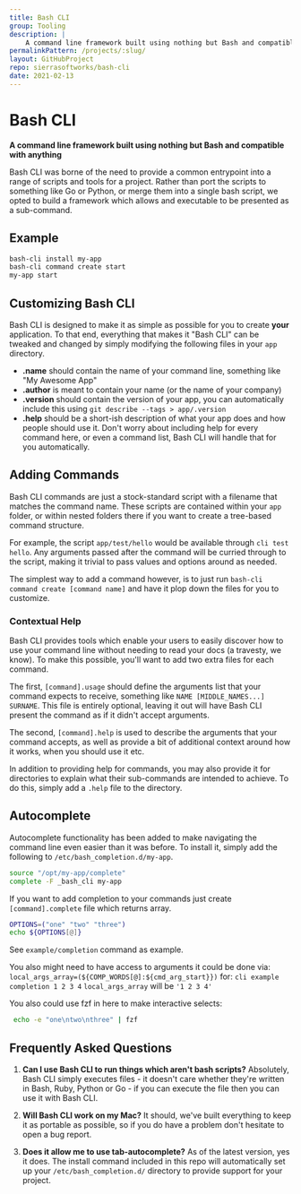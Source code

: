 ```yaml
---
title: Bash CLI
group: Tooling
description: |
    A command line framework built using nothing but Bash and compatible with anything.
permalinkPattern: /projects/:slug/
layout: GitHubProject
repo: sierrasoftworks/bash-cli
date: 2021-02-13
---
```


# Bash CLI
**A command line framework built using nothing but Bash and compatible with anything**

Bash CLI was borne of the need to provide a common entrypoint into a range of scripts
and tools for a project. Rather than port the scripts to something like Go or Python,
or merge them into a single bash script, we opted to build a framework which allows
and executable to be presented as a sub-command.

## Example

```sh
bash-cli install my-app
bash-cli command create start
my-app start
```

## Customizing Bash CLI
Bash CLI is designed to make it as simple as possible for you to create **your** application.
To that end, everything that makes it "Bash CLI" can be tweaked and changed by simply modifying
the following files in your `app` directory.

 - **.name** should contain the name of your command line, something like "My Awesome App"
 - **.author** is meant to contain your name (or the name of your company)
 - **.version** should contain the version of your app, you can automatically include this using `git describe --tags > app/.version`
 - **.help** should be a short-ish description of what your app does and how people should use it.
   Don't worry about including help for every command here, or even a command list, Bash CLI will
   handle that for you automatically.

## Adding Commands
Bash CLI commands are just a stock-standard script with a filename that matches the command name.
These scripts are contained within your `app` folder, or within nested folders there if you want
to create a tree-based command structure.

For example, the script `app/test/hello` would be available through `cli test hello`. Any arguments
passed after the command will be curried through to the script, making it trivial to pass values and
options around as needed.

The simplest way to add a command however, is to just run `bash-cli command create [command name]`
and have it plop down the files for you to customize.

### Contextual Help
Bash CLI provides tools which enable your users to easily discover how to use your command line without
needing to read your docs (a travesty, we know). To make this possible, you'll want to add two extra
files for each command.

The first, `[command].usage` should define the arguments list that your command expects to receive,
something like `NAME [MIDDLE_NAMES...] SURNAME`. This file is entirely optional, leaving it out will
have Bash CLI present the command as if it didn't accept arguments.

The second, `[command].help` is used to describe the arguments that your command accepts, as well as
provide a bit of additional context around how it works, when you should use it etc.

In addition to providing help for commands, you may also provide it for directories to explain what
their sub-commands are intended to achieve. To do this, simply add a `.help` file to the directory.

## Autocomplete
Autocomplete functionality has been added to make navigating the command line even easier than it
was before. To install it, simply add the following to `/etc/bash_completion.d/my-app`.

```sh
source "/opt/my-app/complete"
complete -F _bash_cli my-app
```

If you want to add completion to your commands just create `[command].complete` file which returns array.
```sh
OPTIONS=("one" "two" "three")
echo ${OPTIONS[@]}
```

See `example/completion` command as example.

You also might need to have access to arguments it could be done via:
 `local_args_array=(${COMP_WORDS[@]:${cmd_arg_start}})`
for: `cli example completion 1 2 3 4`
`local_args_array`  will be `'1 2 3 4'`

You also could use fzf in here to make interactive selects:

```sh
 echo -e "one\ntwo\nthree" | fzf
```

## Frequently Asked Questions

1. **Can I use Bash CLI to run things which aren't bash scripts?**
   Absolutely, Bash CLI simply executes files - it doesn't care whether they're written in Bash, Ruby,
   Python or Go - if you can execute the file then you can use it with Bash CLI.

1. **Will Bash CLI work on my Mac?**
   It should, we've built everything to keep it as portable as possible, so if you do have a problem
   don't hesitate to open a bug report.

1. **Does it allow me to use tab-autocomplete?**
   As of the latest version, yes it does. The install command included in this repo will automatically
   set up your `/etc/bash_completion.d/` directory to provide support for your project.
